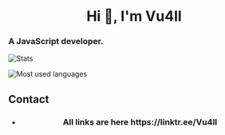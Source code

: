 <h1 align="center">Hi 👋, I'm Vu4ll</h1>
<h3 align="left">A JavaScript developer.</h3>

![Stats](https://github-readme-stats.vercel.app/api?username=vu4ll&show_icons=true&theme=highcontrast&locale=en&count_private=true)


![Most used languages](https://github-readme-stats.vercel.app/api/top-langs?username=vu4ll&show_icons=true&locale=en&layout=compact)

## Contact
- <h3 align="center">All links are here https://linktr.ee/Vu4ll</h3>
